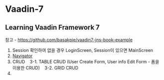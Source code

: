# Vaadin-7
Learning Vaadin Framework 7
----------------
참고 - https://github.com/basakpie/vaadin7-jns-book-example


1. Session 확인하여 없을 경우 LoginScreen, Session이 있으면 MainScreen
2. <a href="https://vaadin.com/docs/v7/framework/advanced/advanced-navigator.html">Navigator</a>
3. CRUD
&nbsp;&nbsp;&nbsp;3-1. TABLE CRUD (User Create Form, User info Edit Form - 폼을 이용한 CRUD)
&nbsp;&nbsp;&nbsp;3-2. GRID CRUD
4.

